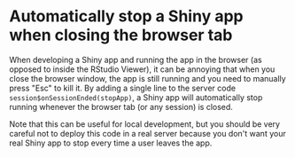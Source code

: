 # Automatically stop a Shiny app when closing the browser tab

When developing a Shiny app and running the app in the browser (as opposed to inside the RStudio Viewer), it can be annoying that when you close the browser window, the app is still running and you need to manually press "Esc" to kill it. By adding a single line to the server code `session$onSessionEnded(stopApp)`, a Shiny app will automatically stop running whenever the browser tab (or any session) is closed.

Note that this can be useful for local development, but you should be very careful not to deploy this code in a real server because you don't want your real Shiny app to stop every time a user leaves the app.